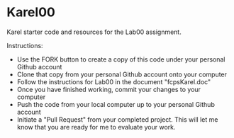 Karel00
======

Karel starter code and resources for the Lab00 assignment.

Instructions:
* Use the FORK button to create a copy of this code under your personal Github account
* Clone that copy from your personal Github account onto your computer
* Follow the instructions for Lab00 in the document "fcpsKarel.doc"
* Once you have finished working, commit your changes to your computer
* Push the code from your local computer up to your personal Github account
* Initiate a "Pull Request" from your completed project.  This will let me know that you are ready for me to evaluate your work.

